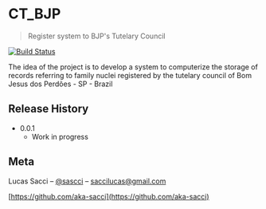 # CT_BJP
> Register system to BJP's Tutelary Council

[![Build Status][travis-image]][travis-url]

The idea of ​​the project is to develop a system to computerize the storage of records referring to family nuclei registered by the tutelary council of Bom Jesus dos Perdões - SP - Brazil

## Release History


* 0.0.1
    * Work in progress

## Meta

Lucas Sacci – [@sascci](https://www.instagram.com/sascci/) – saccilucas@gmail.com



[https://github.com/aka-sacci](https://github.com/aka-sacci)

[travis-image]: https://img.shields.io/travis/dbader/node-datadog-metrics/master.svg?style=flat-square
[travis-url]: https://travis-ci.org/dbader/node-datadog-metrics